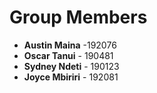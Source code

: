 # Group Members
 - **Austin Maina** -192076
 - **Oscar Tanui** - 190481
 - **Sydney Ndeti** - 190123
 - **Joyce Mbiriri** - 192081
